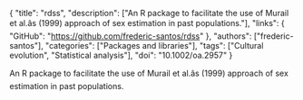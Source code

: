 {
  "title": "rdss",
  "description": ["An R package to facilitate the use of Murail et al.âs (1999) approach of sex estimation in past populations."],
  "links": {
    "GitHub": "https://github.com/frederic-santos/rdss"
  },
  "authors": ["frederic-santos"],
  "categories": ["Packages and libraries"],
  "tags": ["Cultural evolution", "Statistical analysis"],
  "doi": "10.1002/oa.2957"
}

<!-- Generated by csv2md.R – do not edit by hand -->

An R package to facilitate the use of Murail et al.âs (1999) approach of sex estimation in past populations.